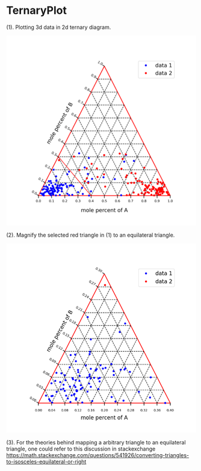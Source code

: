 # TernaryPlot
(1). Plotting 3d data in 2d ternary diagram.
<p align="center">
  <img src="https://github.com/Chuangye-Wang/TernaryPlot/blob/main/Phase%20Diagram%20data.png" width="600" alt="Phase Diagram">
</p>

(2). Magnify the selected red triangle in (1) to an equilateral triangle.
<p align="center">
  <img src="https://github.com/Chuangye-Wang/TernaryPlot/blob/main/Phase%20Diagram%20data%20-%20zoomin.png" width="600" alt="Phase Diagram">
</p>

(3). For the theories behind mapping a arbitrary triangle to an equilateral triangle, one could refer to this discussion in stackexchange https://math.stackexchange.com/questions/541926/converting-triangles-to-isosceles-equilateral-or-right
